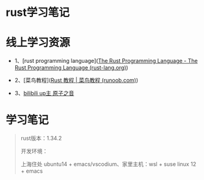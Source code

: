 # rust学习笔记

# 线上学习资源

+ 1、[rust programming language]([The Rust Programming Language - The Rust Programming Language (rust-lang.org)](https://doc.rust-lang.org/book/title-page.html))



+ 2、[菜鸟教程]([Rust 教程 | 菜鸟教程 (runoob.com)](https://www.runoob.com/rust/rust-tutorial.html))

  

+ 3、[bilibili up主 原子之音 ]([原子之音的个人空间_哔哩哔哩_Bilibili](https://space.bilibili.com/437860379?from=search&seid=13127131681258617937))



# 学习笔记



> rust版本：1.34.2
>
> 开发环境：
>
> 上海住处 ubuntu14 + emacs/vscodium、家里主机：wsl + suse linux 12 + emacs




